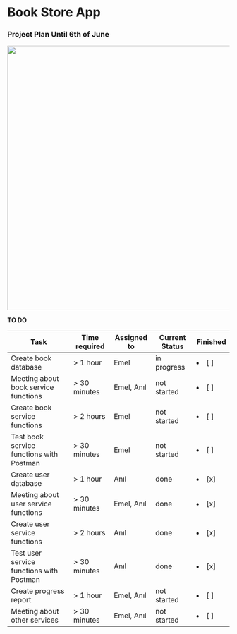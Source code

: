 # Book Store App


### Project Plan Until 6th of June

<img src="https://user-images.githubusercontent.com/43893190/171276008-d436207b-35f0-470e-9b08-719e001e68c1.png" width="600"/>

**TO DO**

| Task           | Time required | Assigned to   | Current Status | Finished | 
|----------------|---------------|---------------|----------------|-----------|
| Create book database | > 1 hour  | Emel | in progress | <li> [ ] </li>
| Meeting about book service functions | > 30 minutes  | Emel, Anıl | not started | <li> [ ] </li>
| Create book service functions   | > 2 hours  | Emel  | not started | <li> [ ] </li>
| Test book service functions with Postman   | > 30 minutes  | Emel  | not started | <li> [ ] </li>
| Create user database | > 1 hour  | Anıl | done | <li> [x] </li>
| Meeting about user service functions | > 30 minutes  | Emel, Anıl | done | <li> [x] </li>
| Create user service functions   | > 2 hours  | Anıl  | done | <li> [x] </li>
| Test user service functions with Postman   | > 30 minutes  | Anıl  | done | <li> [x] </li>
| Create progress report   | > 1 hour  | Emel, Anıl  | not started | <li> [ ] </li>
| Meeting about other services   | > 30 minutes  | Emel, Anıl  | not started | <li> [ ] </li>
